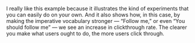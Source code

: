 I really like this example
because it illustrates the kind of experiments
that you can easily do on your own.
And it also shows how, in this case,
by making the imperative vocabulary stronger —
“Follow me,” or even “You should follow me” —
we see an increase in clickthrough rate.
The clearer you make what users ought to do,
the more users click through.

